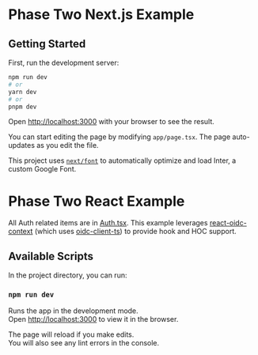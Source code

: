 # Phase Two Next.js Example

## Getting Started

First, run the development server:

```bash
npm run dev
# or
yarn dev
# or
pnpm dev
```

Open [http://localhost:3000](http://localhost:3000) with your browser to see the result.

You can start editing the page by modifying `app/page.tsx`. The page auto-updates as you edit the file.

This project uses [`next/font`](https://nextjs.org/docs/basic-features/font-optimization) to automatically optimize and load Inter, a custom Google Font.

# Phase Two React Example

All Auth related items are in [Auth.tsx]("./src/Auth.tsx"). This example leverages [react-oidc-context](https://github.com/authts/react-oidc-context/tree/f175dcba6ab09871b027d6a2f2224a17712b67c5) (which uses [oidc-client-ts](https://github.com/authts/oidc-client-ts)) to provide hook and HOC support.

## Available Scripts

In the project directory, you can run:

### `npm run dev`

Runs the app in the development mode.\
Open [http://localhost:3000](http://localhost:3000) to view it in the browser.

The page will reload if you make edits.\
You will also see any lint errors in the console.
